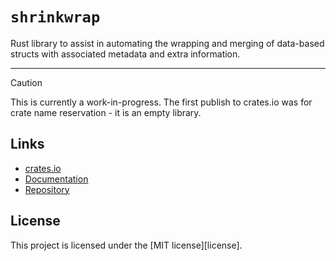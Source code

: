 # `shrinkwrap`

Rust library to assist in automating the wrapping and merging of data-based structs with associated metadata and extra information.

---

> [!CAUTION]
> This is currently a work-in-progress. The first publish to crates.io was for crate name reservation - it is an empty library.

## Links

- [crates.io](https://crates.io/crates/shrinkwrap/)
- [Documentation](https://docs.rs/shrinkwrap/)
- [Repository](https://github.com/kylekingcdn/shrinkwrap-rs)

## License

This project is licensed under the [MIT license][license].
